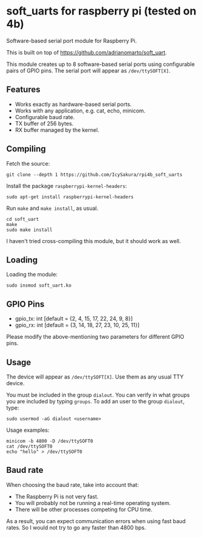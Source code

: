 # soft_uarts for raspberry pi (tested on 4b)

Software-based serial port module for Raspberry Pi. 

This is built on top of https://github.com/adrianomarto/soft_uart.

This module creates up to 8 software-based serial ports using configurable pairs of GPIO pins. The serial port will appear as `/dev/ttySOFT[X]`.


## Features

* Works exactly as hardware-based serial ports.
* Works with any application, e.g. cat, echo, minicom.
* Configurable baud rate.
* TX buffer of 256 bytes.
* RX buffer managed by the kernel.


## Compiling

Fetch the source:
```
git clone --depth 1 https://github.com/IcySakura/rpi4b_soft_uarts
```

Install the package `raspberrypi-kernel-headers`:
```
sudo apt-get install raspberrypi-kernel-headers
```

Run `make` and `make install`, as usual.
```
cd soft_uart
make
sudo make install
```

I haven't tried cross-compiling this module, but it should work as well.


## Loading

Loading the module:
```
sudo insmod soft_uart.ko
```

## GPIO Pins

* gpio_tx: int [default = {2, 4, 15, 17, 22, 24, 9, 8}]
* gpio_rx: int [default = {3, 14, 18, 27, 23, 10, 25, 11}]

Please modify the above-mentioning two parameters for different GPIO pins.


## Usage

The device will appear as `/dev/ttySOFT[X]`. Use them as any usual TTY device.

You must be included in the group `dialout`. You can verify in what groups you are included by typing `groups`. To add an user to the group `dialout`, type:
```
sudo usermod -aG dialout <username>
```

Usage examples:
```
minicom -b 4800 -D /dev/ttySOFT0
cat /dev/ttySOFT0
echo "hello" > /dev/ttySOFT0
```

## Baud rate

When choosing the baud rate, take into account that:
* The Raspberry Pi is not very fast.
* You will probably not be running a real-time operating system.
* There will be other processes competing for CPU time.

As a result, you can expect communication errors when using fast baud rates. So I would not try to go any faster than 4800 bps.
